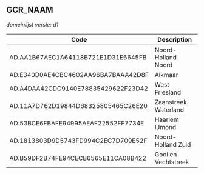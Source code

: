 ## GCR_NAAM

*domeinlijst versie: d1* 

 |Code |Description	|
|	---	|	---	|
| AD.AA1B67AEC1A64118B721E1D31E6645FB | Noord-Holland Noord |
| AD.E340D0AE4CBC4602AA96BA7BAAA42D8F | Alkmaar |
| AD.A4DAA42CDC9140E78835429622F23D42 | West Friesland |
| AD.11A7D762D19844D68325805465C26E20 | Zaanstreek Waterland |
| AD.53BCE6FBAFE94995AEAF22552FF7734E | Haarlem IJmond |
| AD.1813803D9D5743FD994C2EC7D709E52F | Noord-Holland Zuid |
| AD.B59DF2B74FE94CECB6565E11CA08B422 | Gooi en Vechtstreek |
